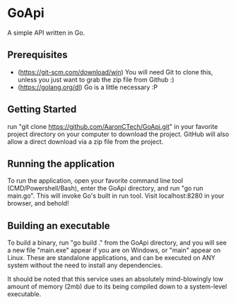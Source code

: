 # GoApi

A simple API written in Go.

## Prerequisites

 * (https://git-scm.com/download/win) You will need Git to clone this, unless you just want to grab the zip file from Github :)
 * (https://golang.org/dl) Go is a little necessary :P

## Getting Started

run "git clone https://github.com/AaronCTech/GoApi.git" in your favorite project directory on your computer to download the project. GitHub will also allow a direct download via a zip file from the project.

## Running the application

To run the application, open your favorite command line tool (CMD/Powershell/Bash), enter the GoApi directory, and run "go run main.go". This will invoke Go's built in run tool. Visit localhost:8280 in your browser, and behold!

## Building an executable

To build a binary, run "go build ." from the GoApi directory, and you will see a new file "main.exe" appear if you are on Windows, or "main" appear on Linux. These are standalone applications, and can be executed on ANY system without the need to install any dependencies.

It should be noted that this service uses an absolutely mind-blowingly low amount of memory (2mb) due to its being compiled down to a system-level executable.